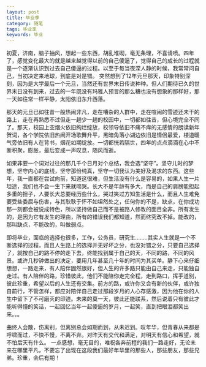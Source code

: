 ```yaml
---
layout: post
title: 毕业季
category: 随笔
tags: 毕业季
keywords: 毕业
---
```



 初夏，济南，脑子抽风，想起一些东西，胡乱堆砌，毫无条理，不喜请喷。四年了，感觉变化最大的就是越来越觉得以前的自己傻逼了，觉得自己的成长的过程就是一个逐渐认识到过去自己傻逼的过程。以至于每当夜深人静的时候，我常常问自己，当初决定来地球，到底是对是错。
突然想到了12年元旦那天，印象特别深刻，因为是大学最后一个元旦，当然还有世界末日传说种种。但人们期待已久的世界末日没有到来，过去的一年既没有玛雅人预言的那么糟也没有想象的那样好，那一天如往常一样平静，太阳依旧东升西落。

   那天的元旦已如往昔一般热闹非凡，走在嘈杂的人群中，走在喧闹的雪迹还未干的路上，走在再熟悉不过但走一趟少一趟的校园中，一切都如往昔，但心境完全不同了。那天，校园上空烟火依旧绚烂绽放，校领导依旧不痛不痒的无感情的朗读新年贺词，各个学院依旧热闹开场歌舞升平，黑暗角落小湖边依旧是情侣最爱，楼道暖气旁依旧有人在背书，烟花如期绽放。一切都恍若隔世，四年的点点滴滴在心中不断积聚，膨胀，最后变成一声叹息，随风而逝。
   

如果非要一个词对过往的那几千个日月对个总结，我会选“坚守”。坚守儿时的梦想，坚守内心的底线，坚守那份纯真，坚守一切我认为美好及渴求的东西。这些年，我一直都在尝试向前，知道这很难，但生活没有什么是容易的，如果人生一片坦途，我们也不会一生下来就啼哭。长大不是年龄有多大，而是自己的肩膀能担起多重的担子，人要长大总要经历些什么，哭过笑过方知生活是什么，而且人生难免要受些委屈与伤害，与其耿耿于怀不如坦然处之，任何你的不是，缺点，在你成功那一刻都会被说成特色，所以坚持做自己而不是被路人修改的面目全非。所有发生的，是因为它有发生的理由，所有的错误我们都知道，然而终究改不掉。能改的，那叫缺点，不能改的，叫做弱点。



即将毕业，面临的选择也很多，工作，公务员，研究生……..其实人生就是一个不断选择的过程，而且人生路上的选择并无好坏之分，也没对错之分，只要自己选择了，就按自己的路不停的走下去，终能找到属于自己的天，不同的路，不同的风景。或许几秒钟做出的决定，要用几年甚至几十年的时间为其买单。静下心来仔细想想，一路走来，有人陪伴固然很好，但人生的许多路只能由自己来走，只能独自走过。有人陪伴的路，珍惜彼此，他们不能陪你走完全程，走到路口，挥手道别，彼此珍重，希望以后的人生还有交集。前方的路，或许你又会有新的伙伴，或许独自前行，不管怎样，都应对陪伴自己走过那段岁月的人心存感激，因为他在你的人生中留下了不可磨灭的印迹。未来的莫一天，彼此还能联系，然后说着只有彼此才能听得懂的笑话，一起回忆当年一起傻逼的岁月，一起笑，直到把眼泪都笑出来。。。


曲终人会散，伤离别，但离别总会如期而到，从未迟到。叹年华，但青春从来都是呼啸而过，不快不慢，不离不弃。对昨天有交代和满足，对明天有信心和希望，就不怕后天有什么。
一点感想，毫无目的，唯祝各奔前程的我们一路走好，无论未来在哪里平凡，不要忘了出现在这段我们最好年华里的那些人，那些朋友，那些兄弟。珍重，会后有期！